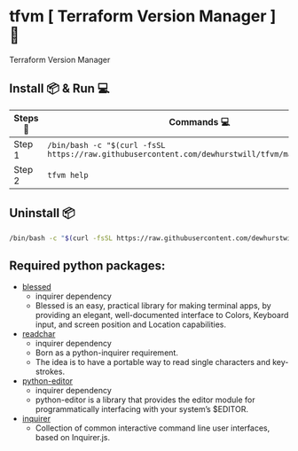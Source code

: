 # tfvm [ Terraform Version Manager ] 🔧

Terraform Version Manager

## Install 📦 & Run 💻

| Steps 📝 | Commands 💻 |
|-|-|
| Step 1 | ``` /bin/bash -c "$(curl -fsSL https://raw.githubusercontent.com/dewhurstwill/tfvm/main/setup.sh)" ``` |
| Step 2 | ``` tfvm help ``` |


## Uninstall 📦

```bash 
/bin/bash -c "$(curl -fsSL https://raw.githubusercontent.com/dewhurstwill/tfvm/main/uninstall.sh)" 
```


## Required python packages:

* [blessed](https://pypi.org/project/blessed/)
  * inquirer dependency
  * Blessed is an easy, practical library for making terminal apps, by providing an elegant, well-documented interface to Colors, Keyboard input, and screen position and Location capabilities.
* [readchar](https://pypi.org/project/readchar/)
  * inquirer dependency
  * Born as a python-inquirer requirement.
  * The idea is to have a portable way to read single characters and key-strokes.
* [python-editor](https://pypi.org/project/python-editor/)
  * inquirer dependency
  * python-editor is a library that provides the editor module for programmatically interfacing with your system’s $EDITOR.
* [inquirer](https://pypi.org/project/inquirer/)
  * Collection of common interactive command line user interfaces, based on Inquirer.js.
